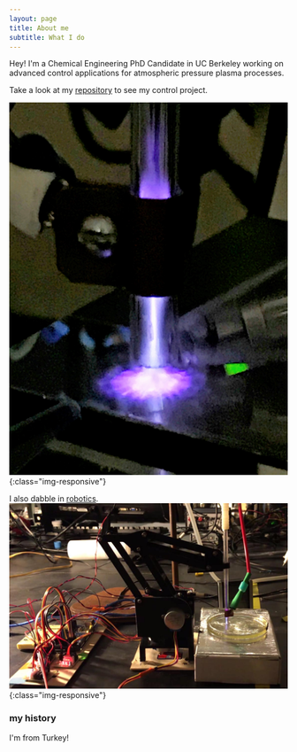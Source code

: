 ```yaml
---
layout: page
title: About me
subtitle: What I do
---
```


Hey! I'm a Chemical Engineering PhD Candidate in UC Berkeley working on advanced control applications for atmospheric pressure plasma processes.

Take a look at my [repository](https://github.com/dgngdn/plasma-control) to see my control project.

![plasma](/img/plasma2.jpeg){:class="img-responsive"}

I also dabble in [robotics](https://github.com/dgngdn/Actuator_Arm).
![plasma robot](/img/plasma_robot.jpg){:class="img-responsive"}

### my history

I'm from Turkey!
